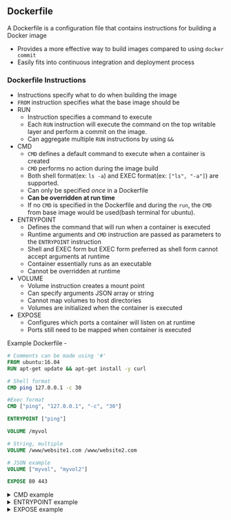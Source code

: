 ## Dockerfile
A Dockerfile is a configuration file that contains instructions for building a Docker image
  - Provides a more effective way to build images compared to using `docker commit`
  - Easily fits into continuous integration and deployment process

### Dockerfile Instructions
  - Instructions specify what to do when building the image
  - `FROM` instruction specifies what the base image should be
  - RUN
    + Instruction specifies a command to execute
    + Each `RUN` instruction will execute the command on the top writable layer and perform a commit on the image.
    + Can aggregate multiple `RUN` instructions by using `&&`
  - CMD
    + `CMD` defines a default command to execute when a container is created
    + `CMD` performs no action during the image build
    + Both shell format(ex: `ls -a`) and EXEC format(ex: `["ls", "-a"]`) are supported.
    + Can only be specified _once_ in a Dockerfile
    + **Can be overridden at run time**
    + If no `CMD` is specified in the Dockerfile and during the `run`, the `CMD` from base image would be used(bash terminal for ubuntu).
  - ENTRYPOINT
    + Defines the command that will run when a container is executed
    + Runtime arguments and `CMD` instruction are passed as parameters to the `ENTRYPOINT` instruction
    + Shell and EXEC form but EXEC form preferred as shell form cannot accept arguments at runtime
    + Container essentially runs as an executable
    + Cannot be overridden at runtime
  - VOLUME
    + Volume instruction creates a mount point
    + Can specify arguments JSON array or string
    + Cannot map volumes to host directories
    + Volumes are initialized when the container is executed
  - EXPOSE
    + Configures which ports a container will listen on at runtime
    + Ports still need to be mapped when container is executed

Example Dockerfile -

```Dockerfile
# Comments can be made using '#'
FROM ubuntu:16.04
RUN apt-get update && apt-get install -y curl

# Shell format
CMD ping 127.0.0.1 -c 30

#Exec format
CMD ["ping", "127.0.0.1", "-c", "30"]

ENTRYPOINT ["ping"]

VOLUME /myvol

# String, multiple
VOLUME /www/website1.com /www/website2.com

# JSON example
VOLUME ["myvol", "myvol2"]

EXPOSE 80 443
```


<details>
<summary>CMD example</summary>

```Dockerfile
FROM ubuntu:16.04
RUN apt-get update && apt-get install -y iputils-ping
CMD ["ping", "127.0.0.1", "-c", "10"]
```

```bash
$ docker build -t sudosuhas/ping:1.0 .
Sending build context to Docker daemon 2.048 kB
Step 1/3 : FROM ubuntu:16.04
 ---> 0ef2e08ed3fa
Step 2/3 : RUN apt-get update && apt-get install -y iputils-ping
 ---> Running in f29e1f8f0c8d
Get:1 http://archive.ubuntu.com/ubuntu xenial InRelease [247 kB]
Get:2 http://archive.ubuntu.com/ubuntu xenial-updates InRelease [102 kB]
Get:3 http://archive.ubuntu.com/ubuntu xenial-security InRelease [102 kB]
Get:4 http://archive.ubuntu.com/ubuntu xenial/main Sources [1103 kB]
Get:5 http://archive.ubuntu.com/ubuntu xenial/restricted Sources [5179 B]
Get:6 http://archive.ubuntu.com/ubuntu xenial/universe Sources [9802 kB]
Get:7 http://archive.ubuntu.com/ubuntu xenial/main amd64 Packages [1558 kB]
Get:8 http://archive.ubuntu.com/ubuntu xenial/restricted amd64 Packages [14.1 kB]
Get:9 http://archive.ubuntu.com/ubuntu xenial/universe amd64 Packages [9827 kB]
Get:10 http://archive.ubuntu.com/ubuntu xenial-updates/main Sources [295 kB]
Get:11 http://archive.ubuntu.com/ubuntu xenial-updates/restricted Sources [2815 B]
Get:12 http://archive.ubuntu.com/ubuntu xenial-updates/universe Sources [173 kB]
Get:13 http://archive.ubuntu.com/ubuntu xenial-updates/main amd64 Packages [618 kB]
Get:14 http://archive.ubuntu.com/ubuntu xenial-updates/restricted amd64 Packages [12.4 kB]
Get:15 http://archive.ubuntu.com/ubuntu xenial-updates/universe amd64 Packages [541 kB]
Get:16 http://archive.ubuntu.com/ubuntu xenial-security/main Sources [73.4 kB]
Get:17 http://archive.ubuntu.com/ubuntu xenial-security/restricted Sources [2392 B]
Get:18 http://archive.ubuntu.com/ubuntu xenial-security/universe Sources [26.3 kB]
Get:19 http://archive.ubuntu.com/ubuntu xenial-security/main amd64 Packages [273 kB]
Get:20 http://archive.ubuntu.com/ubuntu xenial-security/restricted amd64 Packages [12.0 kB]
Get:21 http://archive.ubuntu.com/ubuntu xenial-security/universe amd64 Packages [109 kB]
Fetched 24.9 MB in 8s (2777 kB/s)
Reading package lists...
Reading package lists...
Building dependency tree...
Reading state information...
The following additional packages will be installed:
  libffi6 libgmp10 libgnutls-openssl27 libgnutls30 libhogweed4 libidn11
  libnettle6 libp11-kit0 libtasn1-6
Suggested packages:
  gnutls-bin
The following NEW packages will be installed:
  iputils-ping libffi6 libgmp10 libgnutls-openssl27 libgnutls30 libhogweed4
  libidn11 libnettle6 libp11-kit0 libtasn1-6
0 upgraded, 10 newly installed, 0 to remove and 0 not upgraded.
Need to get 1303 kB of archives.
After this operation, 3778 kB of additional disk space will be used.
Get:1 http://archive.ubuntu.com/ubuntu xenial/main amd64 libgmp10 amd64 2:6.1.0+dfsg-2 [240 kB]
Get:2 http://archive.ubuntu.com/ubuntu xenial-updates/main amd64 libnettle6 amd64 3.2-1ubuntu0.16.04.1 [93.5 kB]
Get:3 http://archive.ubuntu.com/ubuntu xenial-updates/main amd64 libhogweed4 amd64 3.2-1ubuntu0.16.04.1 [136 kB]
Get:4 http://archive.ubuntu.com/ubuntu xenial-updates/main amd64 libidn11 amd64 1.32-3ubuntu1.1 [45.6 kB]
Get:5 http://archive.ubuntu.com/ubuntu xenial/main amd64 libffi6 amd64 3.2.1-4 [17.8 kB]
Get:6 http://archive.ubuntu.com/ubuntu xenial-updates/main amd64 libp11-kit0 amd64 0.23.2-5~ubuntu16.04.1 [105 kB]
Get:7 http://archive.ubuntu.com/ubuntu xenial-updates/main amd64 libtasn1-6 amd64 4.7-3ubuntu0.16.04.1 [43.2 kB]
Get:8 http://archive.ubuntu.com/ubuntu xenial-updates/main amd64 libgnutls30 amd64 3.4.10-4ubuntu1.2 [547 kB]
Get:9 http://archive.ubuntu.com/ubuntu xenial-updates/main amd64 libgnutls-openssl27 amd64 3.4.10-4ubuntu1.2 [21.9 kB]
Get:10 http://archive.ubuntu.com/ubuntu xenial/main amd64 iputils-ping amd64 3:20121221-5ubuntu2 [52.7 kB]
debconf: delaying package configuration, since apt-utils is not installed
Fetched 1303 kB in 3s (365 kB/s)
Selecting previously unselected package libgmp10:amd64.
(Reading database ... 7256 files and directories currently installed.)
Preparing to unpack .../libgmp10_2%3a6.1.0+dfsg-2_amd64.deb ...
Unpacking libgmp10:amd64 (2:6.1.0+dfsg-2) ...
Selecting previously unselected package libnettle6:amd64.
Preparing to unpack .../libnettle6_3.2-1ubuntu0.16.04.1_amd64.deb ...
Unpacking libnettle6:amd64 (3.2-1ubuntu0.16.04.1) ...
Selecting previously unselected package libhogweed4:amd64.
Preparing to unpack .../libhogweed4_3.2-1ubuntu0.16.04.1_amd64.deb ...
Unpacking libhogweed4:amd64 (3.2-1ubuntu0.16.04.1) ...
Selecting previously unselected package libidn11:amd64.
Preparing to unpack .../libidn11_1.32-3ubuntu1.1_amd64.deb ...
Unpacking libidn11:amd64 (1.32-3ubuntu1.1) ...
Selecting previously unselected package libffi6:amd64.
Preparing to unpack .../libffi6_3.2.1-4_amd64.deb ...
Unpacking libffi6:amd64 (3.2.1-4) ...
Selecting previously unselected package libp11-kit0:amd64.
Preparing to unpack .../libp11-kit0_0.23.2-5~ubuntu16.04.1_amd64.deb ...
Unpacking libp11-kit0:amd64 (0.23.2-5~ubuntu16.04.1) ...
Selecting previously unselected package libtasn1-6:amd64.
Preparing to unpack .../libtasn1-6_4.7-3ubuntu0.16.04.1_amd64.deb ...
Unpacking libtasn1-6:amd64 (4.7-3ubuntu0.16.04.1) ...
Selecting previously unselected package libgnutls30:amd64.
Preparing to unpack .../libgnutls30_3.4.10-4ubuntu1.2_amd64.deb ...
Unpacking libgnutls30:amd64 (3.4.10-4ubuntu1.2) ...
Selecting previously unselected package libgnutls-openssl27:amd64.
Preparing to unpack .../libgnutls-openssl27_3.4.10-4ubuntu1.2_amd64.deb ...
Unpacking libgnutls-openssl27:amd64 (3.4.10-4ubuntu1.2) ...
Selecting previously unselected package iputils-ping.
Preparing to unpack .../iputils-ping_3%3a20121221-5ubuntu2_amd64.deb ...
Unpacking iputils-ping (3:20121221-5ubuntu2) ...
Processing triggers for libc-bin (2.23-0ubuntu5) ...
Setting up libgmp10:amd64 (2:6.1.0+dfsg-2) ...
Setting up libnettle6:amd64 (3.2-1ubuntu0.16.04.1) ...
Setting up libhogweed4:amd64 (3.2-1ubuntu0.16.04.1) ...
Setting up libidn11:amd64 (1.32-3ubuntu1.1) ...
Setting up libffi6:amd64 (3.2.1-4) ...
Setting up libp11-kit0:amd64 (0.23.2-5~ubuntu16.04.1) ...
Setting up libtasn1-6:amd64 (4.7-3ubuntu0.16.04.1) ...
Setting up libgnutls30:amd64 (3.4.10-4ubuntu1.2) ...
Setting up libgnutls-openssl27:amd64 (3.4.10-4ubuntu1.2) ...
Setting up iputils-ping (3:20121221-5ubuntu2) ...
Setcap is not installed, falling back to setuid
Processing triggers for libc-bin (2.23-0ubuntu5) ...
 ---> 0e46e97d9607
Removing intermediate container f29e1f8f0c8d
Step 3/3 : CMD ping 127.0.0.1 -c 10
 ---> Running in 4a9e01030bc8
 ---> 38996ff9a9af
Removing intermediate container 4a9e01030bc8
Successfully built 38996ff9a9af

$ docker run sudosuhas/ping:1.0
PING 127.0.0.1 (127.0.0.1) 56(84) bytes of data.
64 bytes from 127.0.0.1: icmp_seq=1 ttl=64 time=0.026 ms
64 bytes from 127.0.0.1: icmp_seq=2 ttl=64 time=0.043 ms
64 bytes from 127.0.0.1: icmp_seq=3 ttl=64 time=0.040 ms
64 bytes from 127.0.0.1: icmp_seq=4 ttl=64 time=0.041 ms
64 bytes from 127.0.0.1: icmp_seq=5 ttl=64 time=0.040 ms
64 bytes from 127.0.0.1: icmp_seq=6 ttl=64 time=0.041 ms
64 bytes from 127.0.0.1: icmp_seq=7 ttl=64 time=0.040 ms
64 bytes from 127.0.0.1: icmp_seq=8 ttl=64 time=0.039 ms
64 bytes from 127.0.0.1: icmp_seq=9 ttl=64 time=0.033 ms
64 bytes from 127.0.0.1: icmp_seq=10 ttl=64 time=0.036 ms

--- 127.0.0.1 ping statistics ---
10 packets transmitted, 10 received, 0% packet loss, time 8999ms
rtt min/avg/max/mdev = 0.026/0.037/0.043/0.009 ms

$ docker run sudosuhas/ping:1.0 echo "hello world"
hello world
```

</details>


<details>
<summary>ENTRYPOINT example</summary>

```Dockerfile
FROM ubuntu:16.04
RUN apt-get update && apt-get install -y iputils-ping
ENTRYPOINT ["ping"]
```

```bash
$ docker build -t sudosuhas/entryping:1.0 .
Sending build context to Docker daemon 2.048 kB
Step 1/3 : FROM ubuntu:16.04
 ---> 0ef2e08ed3fa
Step 2/3 : RUN apt-get update && apt-get install -y iputils-ping
 ---> Using cache
 ---> 0e46e97d9607
Step 3/3 : ENTRYPOINT ping
 ---> Running in 5f9072de1a71
 ---> a7b89ac9eb56
Removing intermediate container 5f9072de1a71
Successfully built a7b89ac9eb56

$ docker run sudosuhas/entryping:1.0
Usage: ping [-aAbBdDfhLnOqrRUvV] [-c count] [-i interval] [-I interface]
            [-m mark] [-M pmtudisc_option] [-l preload] [-p pattern] [-Q tos]
            [-s packetsize] [-S sndbuf] [-t ttl] [-T timestamp_option]
            [-w deadline] [-W timeout] [hop1 ...] destination

$ docker run sudosuhas/entryping:1.0 127.0.0.1 -c 5
PING 127.0.0.1 (127.0.0.1) 56(84) bytes of data.
64 bytes from 127.0.0.1: icmp_seq=1 ttl=64 time=0.027 ms
64 bytes from 127.0.0.1: icmp_seq=2 ttl=64 time=0.034 ms
64 bytes from 127.0.0.1: icmp_seq=3 ttl=64 time=0.039 ms
64 bytes from 127.0.0.1: icmp_seq=4 ttl=64 time=0.033 ms
64 bytes from 127.0.0.1: icmp_seq=5 ttl=64 time=0.037 ms

--- 127.0.0.1 ping statistics ---
5 packets transmitted, 5 received, 0% packet loss, time 3999ms
rtt min/avg/max/mdev = 0.027/0.034/0.039/0.004 ms
```

</details>

<details>
<summary>EXPOSE example</summary>

```Dockerfile
FROM ubuntu:16.04
RUN apt-get update && \
  apt-get install -y nginx

EXPOSE 80 443

CMD ["nginx", "-g", "daemon off;"]
```

</details>
